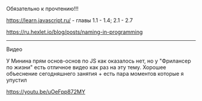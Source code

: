 Обязательно к прочтению!!!

https://learn.javascript.ru/  - главы 1.1 - 1.4; 2.1 - 2.7

https://ru.hexlet.io/blog/posts/naming-in-programming 

-----------------------------------------------------------------------

Видео

У Минина прям основ-основ по JS как оказалось нет, но у "Фрилансер по жизни" есть отличное видео как раз на эту тему. Хорошее объеснение сегодняшнего занятия + есть пара моментов которые я упустил

https://youtu.be/uOeFpp872MY